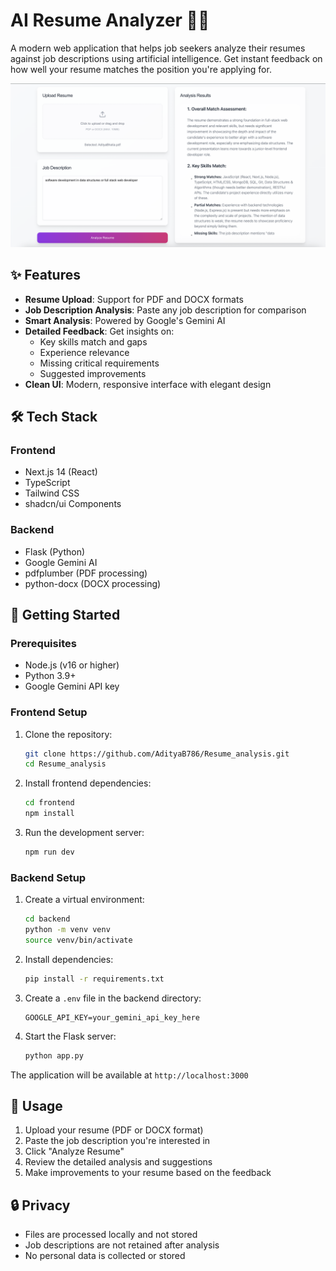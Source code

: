 # AI Resume Analyzer 📄✨

A modern web application that helps job seekers analyze their resumes against job descriptions using artificial intelligence. Get instant feedback on how well your resume matches the position you're applying for.

![AI Resume Analyzer Screenshot](./assets/screenshot.png)

## ✨ Features

- **Resume Upload**: Support for PDF and DOCX formats
- **Job Description Analysis**: Paste any job description for comparison
- **Smart Analysis**: Powered by Google's Gemini AI
- **Detailed Feedback**: Get insights on:
  - Key skills match and gaps
  - Experience relevance
  - Missing critical requirements
  - Suggested improvements
- **Clean UI**: Modern, responsive interface with elegant design

## 🛠️ Tech Stack

### Frontend
- Next.js 14 (React)
- TypeScript
- Tailwind CSS
- shadcn/ui Components

### Backend
- Flask (Python)
- Google Gemini AI
- pdfplumber (PDF processing)
- python-docx (DOCX processing)

## 🚀 Getting Started

### Prerequisites
- Node.js (v16 or higher)
- Python 3.9+
- Google Gemini API key

### Frontend Setup
1. Clone the repository:
   ```bash
   git clone https://github.com/AdityaB786/Resume_analysis.git
   cd Resume_analysis
   ```

2. Install frontend dependencies:
   ```bash
   cd frontend
   npm install
   ```

3. Run the development server:
   ```bash
   npm run dev
   ```

### Backend Setup
1. Create a virtual environment:
   ```bash
   cd backend
   python -m venv venv
   source venv/bin/activate  
   ```

2. Install dependencies:
   ```bash
   pip install -r requirements.txt
   ```

3. Create a `.env` file in the backend directory:
   ```env
   GOOGLE_API_KEY=your_gemini_api_key_here
   ```

4. Start the Flask server:
   ```bash
   python app.py
   ```

The application will be available at `http://localhost:3000`

## 📝 Usage

1. Upload your resume (PDF or DOCX format)
2. Paste the job description you're interested in
3. Click "Analyze Resume"
4. Review the detailed analysis and suggestions
5. Make improvements to your resume based on the feedback

## 🔒 Privacy

- Files are processed locally and not stored
- Job descriptions are not retained after analysis
- No personal data is collected or stored



